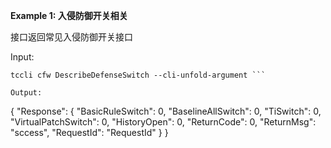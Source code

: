 **Example 1: 入侵防御开关相关**

接口返回常见入侵防御开关接口

Input: 

```
tccli cfw DescribeDefenseSwitch --cli-unfold-argument ```

Output: 
```
{
    "Response": {
        "BasicRuleSwitch": 0,
        "BaselineAllSwitch": 0,
        "TiSwitch": 0,
        "VirtualPatchSwitch": 0,
        "HistoryOpen": 0,
        "ReturnCode": 0,
        "ReturnMsg": "sccess",
        "RequestId": "RequestId"
    }
}
```

